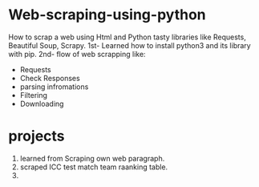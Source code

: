 # Web-scraping-using-python
How to scrap a web using Html and Python tasty libraries like Requests, Beautiful Soup, Scrapy.
1st- Learned how to install python3 and its library with pip. 
2nd- flow of web scrapping like:
- Requests
- Check Responses
- parsing infromations
- Filtering 
- Downloading

# projects
1. learned from Scraping own web paragraph.
2. scraped ICC test match team raanking table.
3.
